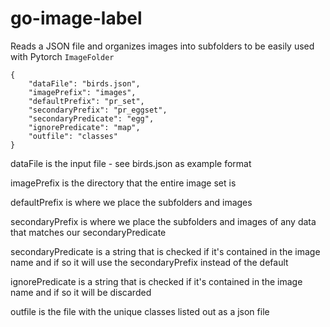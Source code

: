 # go-image-label

Reads a JSON file and organizes images into subfolders to be easily used with Pytorch `ImageFolder`

    {
        "dataFile": "birds.json",
        "imagePrefix": "images",
        "defaultPrefix": "pr_set",
        "secondaryPrefix": "pr_eggset",
        "secondaryPredicate": "egg",
        "ignorePredicate": "map",
        "outfile": "classes"
    }

dataFile is the input file - see birds.json as example format

imagePrefix is the directory that the entire image set is

defaultPrefix is where we place the subfolders and images

secondaryPrefix is where we place the subfolders and images of any data that matches our secondaryPredicate

secondaryPredicate is a string that is checked if it's contained in the image name and if so it will use the secondaryPrefix instead of the default

ignorePredicate is a string that is checked if it's contained in the image name and if so it will be discarded

outfile is the file with the unique classes listed out as a json file
